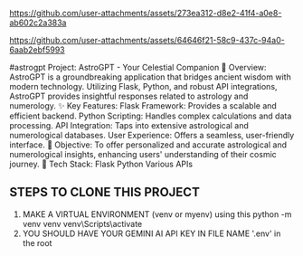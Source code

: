 

https://github.com/user-attachments/assets/273ea312-d8e2-41f4-a0e8-ab602c2a383a



https://github.com/user-attachments/assets/64646f21-58c9-437c-94a0-6aab2ebf5993

#astrogpt
Project: AstroGPT - Your Celestial Companion
🌠 Overview: AstroGPT is a groundbreaking application that bridges ancient wisdom with modern technology. Utilizing Flask, Python, and robust API integrations, AstroGPT provides insightful responses related to astrology and numerology.
✨ Key Features:
Flask Framework: Provides a scalable and efficient backend.
Python Scripting: Handles complex calculations and data processing.
API Integration: Taps into extensive astrological and numerological databases.
User Experience: Offers a seamless, user-friendly interface.
🌌 Objective: To offer personalized and accurate astrological and numerological insights, enhancing users' understanding of their cosmic journey.
🔗 Tech Stack:
Flask
Python
Various APIs


## STEPS TO CLONE THIS PROJECT ##
1. MAKE A VIRTUAL ENVIRONMENT (venv or myenv)
   using this python -m venv venv
   venv\Scripts\activate
3. YOU SHOULD HAVE YOUR GEMINI AI API KEY IN FILE NAME '.env' in the root 
